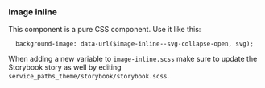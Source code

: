 ### Image inline

This component is a pure CSS component. Use it like this:

```
  background-image: data-url($image-inline--svg-collapse-open, svg);
```

When adding a new variable to `image-inline.scss` make sure to
update the Storybook story as well by editing `service_paths_theme/storybook/storybook.scss`.
